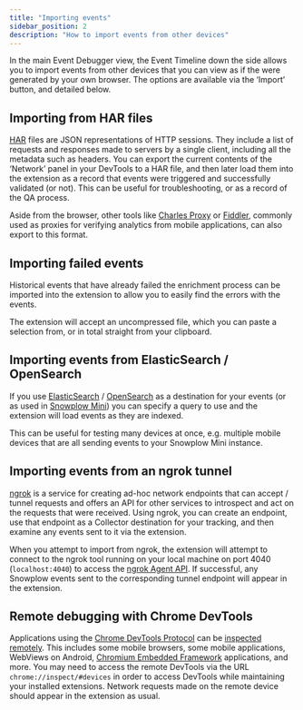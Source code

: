 ```yaml
---
title: "Importing events"
sidebar_position: 2
description: "How to import events from other devices"
---
```


In the main Event Debugger view, the Event Timeline down the side allows you to import events from other devices that you can view as if the were generated by your own browser.
The options are available via the ‘Import’ button, and detailed below.

## Importing from HAR files
[HAR](https://en.wikipedia.org/wiki/HAR_(file_format)) files are JSON representations of HTTP sessions.
They include a list of requests and responses made to servers by a single client, including all the metadata such as headers.
You can export the current contents of the ‘Network’ panel in your DevTools to a HAR file, and then later load them into the extension as a record that events were triggered and successfully validated (or not).
This can be useful for troubleshooting, or as a record of the QA process.

Aside from the browser, other tools like [Charles Proxy](https://www.charlesproxy.com/) or [Fiddler](https://www.telerik.com/fiddler), commonly used as proxies for verifying analytics from mobile applications, can also export to this format.

## Importing failed events
Historical events that have already failed the enrichment process can be imported into the extension to allow you to easily find the errors with the events.

The extension will accept an uncompressed file, which you can paste a selection from, or in total straight from your clipboard.

## Importing events from ElasticSearch / OpenSearch
If you use [ElasticSearch](https://www.elastic.co/) / [OpenSearch](https://opensearch.org/) as a destination for your events (or as used in [Snowplow Mini](/docs/pipeline-components-and-applications/snowplow-mini/index.md)) you can specify a query to use and the extension will load events as they are indexed.

This can be useful for testing many devices at once, e.g. multiple mobile devices that are all sending events to your Snowplow Mini instance.

## Importing events from an ngrok tunnel
[ngrok](https://ngrok.com/) is a service for creating ad-hoc network endpoints that can accept / tunnel requests and offers an API for other services to introspect and act on the requests that were received.
Using ngrok, you can create an endpoint, use that endpoint as a Collector destination for your tracking, and then examine any events sent to it via the extension.

When you attempt to import from ngrok, the extension will attempt to connect to the ngrok tool running on your local machine on port 4040 (`localhost:4040`) to access the [ngrok Agent API](https://ngrok.com/docs/ngrok-agent/api/).
If successful, any Snowplow events sent to the corresponding tunnel endpoint will appear in the extension.

## Remote debugging with Chrome DevTools
Applications using the [Chrome DevTools Protocol](https://chromedevtools.github.io/devtools-protocol/) can be [inspected remotely](https://developer.chrome.com/docs/devtools/remote-debugging/).
This includes some mobile browsers, some mobile applications, WebViews on Android, [Chromium Embedded Framework](https://github.com/chromiumembedded/cef) applications, and more.
You may need to access the remote DevTools via the URL `chrome://inspect/#devices` in order to access DevTools while maintaining your installed extensions.
Network requests made on the remote device should appear in the extension as usual.
